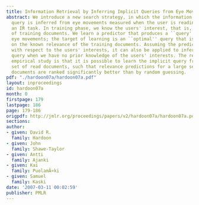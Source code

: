 ```yaml
---
title: Information Retrieval by Inferring Implicit Queries from Eye Movements
abstract: We introduce a new search strategy, in which the information retrieval (IR)
  query is inferred from eye movements measured when the user is reading text during
  an IR task. In training phase, we know the users' interest, that is, the relevance
  of training documents. We learn a predictor that produces a ``query'' given the
  eye movements; the target of learning is an ``optimal'' query that is computed based
  on the known relevance of the training documents. Assuming the predictor is universal
  with respect to the users' interests, it can also be applied to infer the implicit
  query when we have no prior knowledge of the users' interests. The result of an
  empirical study is that it is possible to learn the implicit query from a small
  set of read documents, such that relevance predictions for a large set of unseen
  documents are ranked significantly better than by random guessing.
pdf: "./hardoon07a/hardoon07a.pdf"
layout: inproceedings
id: hardoon07a
month: 0
firstpage: 179
lastpage: 186
page: 179-186
origpdf: http://jmlr.org/proceedings/papers/v2/hardoon07a/hardoon07a.pdf
sections: 
author:
- given: David R.
  family: Hardoon
- given: John
  family: Shawe-Taylor
- given: Antti
  family: Ajanki
- given: Kai
  family: PuolamÃ¤ki
- given: Samuel
  family: Kaski
date: '2007-03-11 00:02:59'
publisher: PMLR
---
```

